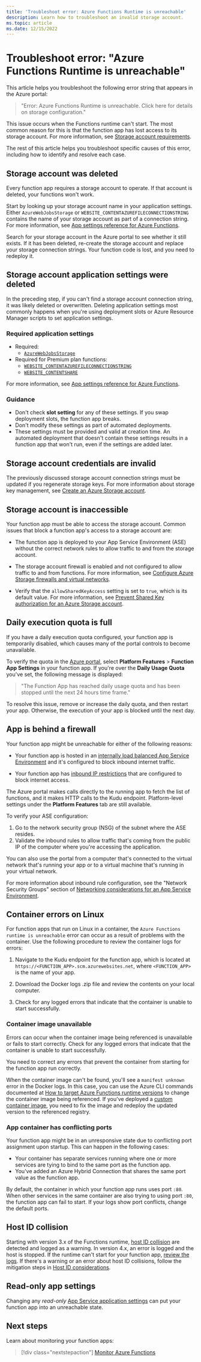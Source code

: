 ```yaml
---
title: 'Troubleshoot error: Azure Functions Runtime is unreachable'
description: Learn how to troubleshoot an invalid storage account.
ms.topic: article
ms.date: 12/15/2022
---
```


# Troubleshoot error: "Azure Functions Runtime is unreachable"

This article helps you troubleshoot the following error string that appears in the Azure portal:

> "Error: Azure Functions Runtime is unreachable. Click here for details on storage configuration."

This issue occurs when the Functions runtime can't start. The most common reason for this is that the function app has lost access to its storage account. For more information, see [Storage account requirements](storage-considerations.md#storage-account-requirements).

The rest of this article helps you troubleshoot specific causes of this error, including how to identify and resolve each case.

## Storage account was deleted

Every function app requires a storage account to operate. If that account is deleted, your functions won't work.

Start by looking up your storage account name in your application settings. Either `AzureWebJobsStorage` or `WEBSITE_CONTENTAZUREFILECONNECTIONSTRING` contains the name of your storage account as part of a connection string. For more information, see [App settings reference for Azure Functions](./././functions-app-settings.md#azurewebjobsstorage).

Search for your storage account in the Azure portal to see whether it still exists. If it has been deleted, re-create the storage account and replace your storage connection strings. Your function code is lost, and you need to redeploy it.

## Storage account application settings were deleted

In the preceding step, if you can't find a storage account connection string, it was likely deleted or overwritten. Deleting application settings most commonly happens when you're using deployment slots or Azure Resource Manager scripts to set application settings.

### Required application settings

* Required:
  * [`AzureWebJobsStorage`](./functions-app-settings.md#azurewebjobsstorage)
* Required for Premium plan functions:
  * [`WEBSITE_CONTENTAZUREFILECONNECTIONSTRING`](./functions-app-settings.md)
  * [`WEBSITE_CONTENTSHARE`](./functions-app-settings.md)

For more information, see [App settings reference for Azure Functions](./functions-app-settings.md).

### Guidance

* Don't check **slot setting** for any of these settings. If you swap deployment slots, the function app breaks.
* Don't modify these settings as part of automated deployments.
* These settings must be provided and valid at creation time. An automated deployment that doesn't contain these settings results in a function app that won't run, even if the settings are added later.

## Storage account credentials are invalid

The previously discussed storage account connection strings must be updated if you regenerate storage keys. For more information about storage key management, see [Create an Azure Storage account](../storage/common/storage-account-create.md).

## Storage account is inaccessible

Your function app must be able to access the storage account. Common issues that block a function app's access to a storage account are:

* The function app is deployed to your App Service Environment (ASE) without the correct network rules to allow traffic to and from the storage account.

* The storage account firewall is enabled and not configured to allow traffic to and from functions. For more information, see [Configure Azure Storage firewalls and virtual networks](../storage/common/storage-network-security.md?toc=%2fazure%2fstorage%2ffiles%2ftoc.json).

* Verify that the `allowSharedKeyAccess` setting is set to `true`, which is its default value. For more information, see [Prevent Shared Key authorization for an Azure Storage account](../storage/common/shared-key-authorization-prevent.md?tabs=portal#verify-that-shared-key-access-is-not-allowed). 

## Daily execution quota is full

If you have a daily execution quota configured, your function app is temporarily disabled, which causes many of the portal controls to become unavailable. 

To verify the quota in the [Azure portal](https://portal.azure.com), select **Platform Features** > **Function App Settings** in your function app. If you're over the **Daily Usage Quota** you've set, the following message is displayed:

> "The Function App has reached daily usage quota and has been stopped until the next 24 hours time frame."

To resolve this issue, remove or increase the daily quota, and then restart your app. Otherwise, the execution of your app is blocked until the next day.

## App is behind a firewall

Your function app might be unreachable for either of the following reasons:

* Your function app is hosted in an [internally load balanced App Service Environment](../app-service/environment/create-ilb-ase.md) and it's configured to block inbound internet traffic.

* Your function app has [inbound IP restrictions](functions-networking-options.md#inbound-networking-features) that are configured to block internet access. 

The Azure portal makes calls directly to the running app to fetch the list of functions, and it makes HTTP calls to the Kudu endpoint. Platform-level settings under the **Platform Features** tab are still available.

To verify your ASE configuration:

1. Go to the network security group (NSG) of the subnet where the ASE resides.
1. Validate the inbound rules to allow traffic that's coming from the public IP of the computer where you're accessing the application. 

You can also use the portal from a computer that's connected to the virtual network that's running your app or to a virtual machine that's running in your virtual network. 

For more information about inbound rule configuration, see the "Network Security Groups" section of [Networking considerations for an App Service Environment](../app-service/environment/network-info.md#network-security-groups).

## Container errors on Linux

For function apps that run on Linux in a container, the `Azure Functions runtime is unreachable` error can occur as a result of problems with the container. Use the following procedure to review the container logs for errors:

1. Navigate to the Kudu endpoint for the function app, which is located at `https://<FUNCTION_APP>.scm.azurewebsites.net`, where `<FUNCTION_APP>` is the name of your app.

1. Download the Docker logs .zip file and review the contents on your local computer. 

1. Check for any logged errors that indicate that the container is unable to start successfully.

### Container image unavailable

Errors can occur when the container image being referenced is unavailable or fails to start correctly. Check for any logged errors that indicate that the container is unable to start successfully.

You need to correct any errors that prevent the container from starting for the function app run correctly.

When the container image can't be found, you'll see a `manifest unknown` error in the Docker logs. In this case, you can use the Azure CLI commands documented at [How to target Azure Functions runtime versions](set-runtime-version.md?tabs=azurecli#manual-version-updates-on-linux) to change the container image being referenced. If you've deployed a [custom container image](functions-create-function-linux-custom-image.md), you need to fix the image and redeploy the updated version to the referenced registry.

### App container has conflicting ports

Your function app might be in an unresponsive state due to conflicting port assignment upon startup. This can happen in the following cases:

* Your container has separate services running where one or more services are tying to bind to the same port as the function app.
* You've added an Azure Hybrid Connection that shares the same port value as the function app.

By default, the container in which your function app runs uses port `:80`. When other services in the same container are also trying to using port `:80`, the function app can fail to start. If your logs show port conflicts, change the default ports.

## Host ID collision 

Starting with version 3.x of the Functions runtime, [host ID collision](storage-considerations.md#host-id-considerations) are detected and logged as a warning. In version 4.x, an error is logged and the host is stopped. If the runtime can't start for your function app, [review the logs](analyze-telemetry-data.md). If there's a warning or an error about host ID collisions, follow the mitigation steps in [Host ID considerations](storage-considerations.md#host-id-considerations).  

## Read-only app settings

Changing any _read-only_ [App Service application settings](../app-service/reference-app-settings.md#app-environment) can put your function app into an unreachable state. 

## Next steps

Learn about monitoring your function apps:
> [!div class="nextstepaction"]
> [Monitor Azure Functions](functions-monitoring.md)

